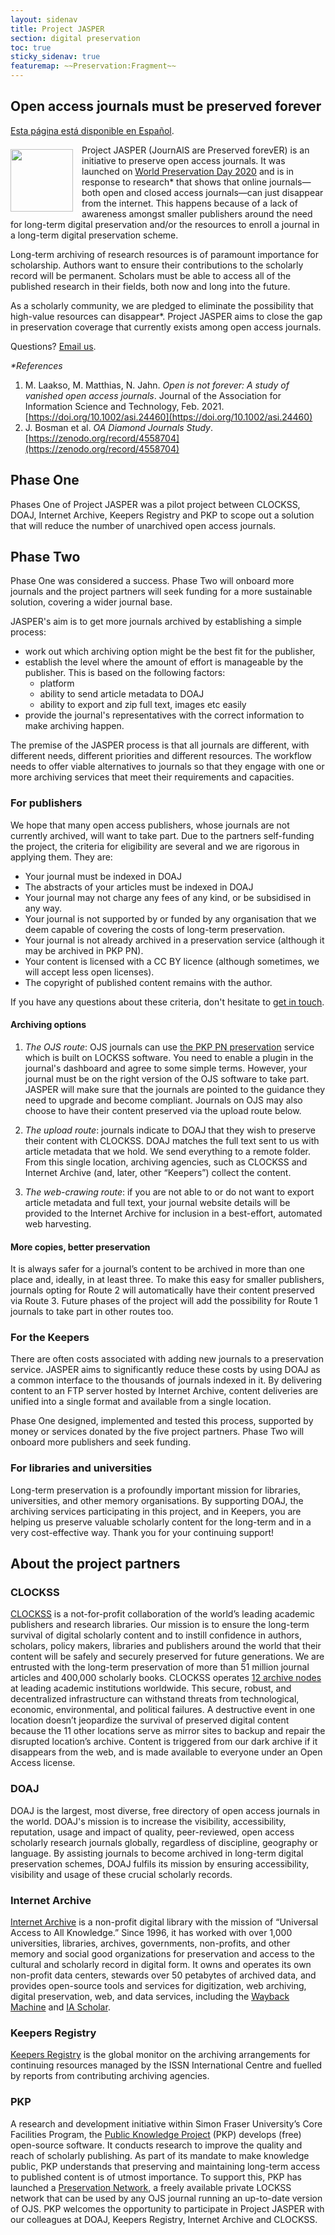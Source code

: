 ```yaml
---
layout: sidenav
title: Project JASPER
section: digital preservation
toc: true
sticky_sidenav: true
featuremap: ~~Preservation:Fragment~~
---
```


## Open access journals must be preserved forever

[Esta página está disponible en Español](https://docs.google.com/document/d/1dCxZYO0HDmFWMyazbkayZJtpCYkO9AIf0xqw-z55rU0/edit?usp=sharing).

<img style="float: left; height: 100px; width: auto; margin: .5em 1em .5em 0;" src="/assets/img/jasper/logo.png"> Project JASPER (JournAlS are Preserved forevER) is an initiative to preserve open access journals. It was launched on [World Preservation Day 2020](https://www.dpconline.org/events/world-digital-preservation-day) and is in response to research* that shows that online journals—both open and closed access journals—can just disappear from the internet. This happens because of a lack of awareness amongst smaller publishers around the need for long-term digital preservation and/or the resources to enroll a journal in a long-term digital preservation scheme.

Long-term archiving of research resources is of paramount importance for scholarship. Authors want to ensure their contributions to the scholarly record will be permanent. Scholars must be able to access all of the published research in their fields, both now and long into the future.

As a scholarly community, we are pledged to eliminate the possibility that high-value resources can disappear*. Project JASPER aims to close the gap in preservation coverage that currently exists among open access journals.

Questions? [Email us](mailto:preservation@doaj.org).

_*References_

1. M. Laakso, M. Matthias, N. Jahn. _Open is not forever: A study of vanished open access journals_. Journal of the Association for Information Science and Technology, Feb. 2021. [https://doi.org/10.1002/asi.24460](https://doi.org/10.1002/asi.24460)
2. J. Bosman et al. _OA Diamond Journals Study_. [https://zenodo.org/record/4558704](https://zenodo.org/record/4558704)

## Phase One
Phases One of Project JASPER was a pilot project between CLOCKSS, DOAJ, Internet Archive, Keepers Registry and PKP to scope out a solution that will reduce the number of unarchived open access journals.

## Phase Two
Phase One was considered a success. Phase Two will onboard more journals and the project partners will seek funding for a more sustainable solution, covering a wider journal base.

JASPER's aim is to get more journals archived by establishing a simple process:

- work out which archiving option might be the best fit for the publisher, 
- establish the level where the amount of effort is manageable by the publisher. This is based on the following factors:
  - platform
  - ability to send article metadata to DOAJ
  - ability to export and zip full text, images etc easily
- provide the journal's representatives with the correct information to make archiving happen.

The premise of the JASPER process is that all journals are different, with different needs, different priorities and different resources. The workflow needs to offer viable alternatives to journals so that they engage with one or more archiving services that meet their requirements and capacities. 

### For publishers
We hope that many open access publishers, whose journals are not currently archived, will want to take part. Due to the partners self-funding the project, the criteria for eligibility are several and we are rigorous in applying them. They are:

- Your journal must be indexed in DOAJ
- The abstracts of your articles must be indexed in DOAJ
- Your journal may not charge any fees of any kind, or be subsidised in any way.
- Your journal is not supported by or funded by any organisation that we deem capable of covering the costs of long-term preservation.
- Your journal is not already archived in a preservation service (although it may be archived in PKP PN).
- Your content is licensed with a CC BY licence (although sometimes, we will accept less open licenses).
- The copyright of published content remains with the author.

If you have any questions about these criteria, don't hesitate to [get in touch](mailto:preservation@doaj.org).

#### Archiving options
1. *The OJS route*: OJS journals can use [the PKP PN preservation](https://docs.pkp.sfu.ca/pkp-pn/en/) service which is built on LOCKSS software. You need to enable a plugin in the journal's dashboard and agree to some simple terms. However, your journal must be on the right version of the OJS software to take part. JASPER will make sure that the journals are pointed to the guidance they need to upgrade and become compliant. Journals on OJS may also choose to have their content preserved via the upload route below.

2. *The upload route*: journals indicate to DOAJ that they wish to preserve their content with CLOCKSS. DOAJ matches the full text sent to us with article metadata that we hold. We send everything to a remote folder. From this single location, archiving agencies, such as CLOCKSS and Internet Archive (and, later, other “Keepers”) collect the content.

3. *The web-crawing route*: if you are not able to or do not want to export article metadata and full text, your journal website details will be provided to the Internet Archive for inclusion in a best-effort, automated web harvesting.

#### More copies, better preservation
It is always safer for a journal’s content to be archived in more than one place and, ideally, in at least three. To make this easy for smaller publishers, journals opting for Route 2 will automatically have their content preserved via Route 3. Future phases of the project will add the possibility for Route 1 journals to take part in other routes too.

### For the Keepers
There are often costs associated with adding new journals to a preservation service. JASPER aims to significantly reduce these costs by using DOAJ as a common interface to the thousands of journals indexed in it. By delivering content to an FTP server hosted by Internet Archive, content deliveries are unified into a single format and available from a single location.

Phase One designed, implemented and tested this process, supported by money or services donated by the five project partners. Phase Two will onboard more publishers and seek funding.

### For libraries and universities
Long-term preservation is a profoundly important mission for libraries, universities, and other memory organisations. By supporting DOAJ, the archiving services participating in this project, and in Keepers, you are helping us preserve valuable scholarly content for the long-term and in a very cost-effective way. Thank you for your continuing support!

## About the project partners

### CLOCKSS
[CLOCKSS](https://clockss.org/)  is a not-for-profit collaboration of the world’s leading academic publishers and research libraries. Our mission is to ensure the long-term survival of digital scholarly content and to instill confidence in authors, scholars, policy makers, libraries and publishers around the world that their content will be safely and securely preserved for future generations. We are entrusted with the long-term preservation of more than 51 million journal articles and 400,000 scholarly books. CLOCKSS operates [12 archive nodes](https://clockss.org/archive-nodes/) at leading academic institutions worldwide. This secure, robust, and decentralized infrastructure can withstand threats from technological, economic, environmental, and political failures. A destructive event in one location doesn’t jeopardize the survival of preserved digital content because the 11 other locations serve as mirror sites to backup and repair the disrupted location’s archive. Content is triggered from our dark archive if it disappears from the web, and is made available to everyone under an Open Access license.

### DOAJ
DOAJ is the largest, most diverse, free directory of open access journals in the world. DOAJ's mission is to increase the visibility, accessibility, reputation, usage and impact of quality, peer-reviewed, open access scholarly research journals globally, regardless of discipline, geography or language. By assisting journals to become archived in long-term digital preservation schemes, DOAJ fulfils its mission by ensuring accessibility, visibility and usage of these crucial scholarly records.

### Internet Archive
[Internet Archive](https://archive.org/) is a non-profit digital library with the mission of “Universal Access to All Knowledge.” Since 1996, it has worked with over 1,000 universities, libraries, archives, governments, non-profits, and other memory and social good organizations for preservation and access to the cultural and scholarly record in digital form. It owns and operates its own non-profit data centers, stewards over 50 petabytes of archived data, and provides open-source tools and services for digitization, web archiving, digital preservation, web, and data services, including the [Wayback Machine](https://web.archive.org/) and [IA Scholar](https://scholar.archive.org/).

### Keepers Registry
[Keepers Registry](https://keepers.issn.org) is the global monitor on the archiving arrangements for continuing resources managed by the ISSN International Centre and fuelled by reports from contributing archiving agencies.

### PKP
A research and development initiative within Simon Fraser University’s Core Facilities Program, the [Public Knowledge Project](https://pkp.sfu.ca/) (PKP) develops (free) open-source software. It conducts research to improve the quality and reach of scholarly publishing. As part of its mandate to make knowledge public, PKP understands that preserving and maintaining long-term access to published content is of utmost importance. To support this, PKP has launched a [Preservation Network](https://pkp.sfu.ca/pkp-pn/), a freely available private LOCKSS network that can be used by any OJS journal running an up-to-date version of OJS. PKP welcomes the opportunity to participate in Project JASPER with our colleagues at DOAJ, Keepers Registry, Internet Archive and CLOCKSS.
